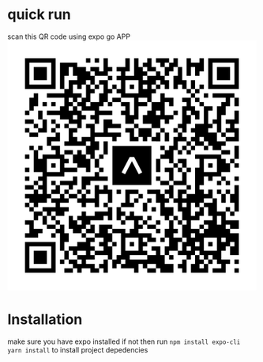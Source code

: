 # quick run

scan this QR code using expo go APP
![Published QR Code](/assets/expo-go.svg)

# Installation 
make sure you have expo installed if not then run `npm install expo-cli`
`yarn install` to install project depedencies